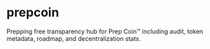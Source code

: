 # prepcoin
Prepping free transparency hub for Prep Coin™ including audit, token metadata, roadmap, and decentralization stats.
